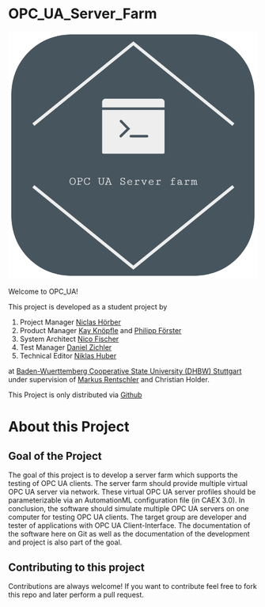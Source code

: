 # OPC_UA_Server_Farm


![Project Logo](/PROJECT/Logo.PNG)

Welcome to OPC_UA!

This project is developed as a student project by

  1. Project Manager [Niclas Hörber](https://github.com/NiclasHoerber)
  2. Product Manager [Kay Knöpfle](https://github.com/Joystick01) and [Philipp Förster](https://github.com/PhilippFoerster)
  3. System Architect [Nico Fischer](https://github.com/ghNico)
  4. Test Manager [Daniel Zichler](https://github.com/Clawset)
  5. Technical Editor [Niklas Huber](https://github.com/Detil12340)

at [Baden-Wuerttemberg Cooperative State University (DHBW) Stuttgart](https://www.dhbw-stuttgart.de/home/) under supervision of [Markus Rentschler](http://wwwlehre.dhbw-stuttgart.de/~rentschler/) and Christian Holder.

This Project is only distributed via [Github](https://github.com/ghNico/TINF19C-Team-3-OPC-UA-Server-Farm)

# About this Project

## Goal of the Project

The goal of this project is to develop a server farm which supports the testing of OPC UA clients. The server farm should provide multiple virtual OPC UA server via network. These virtual OPC UA server profiles should be parameterizable via an AutomationML configuration file (in CAEX 3.0).  In conclusion, the software should simulate multiple OPC UA servers on one computer for testing OPC UA clients. The target group are developer and tester of applications with OPC UA Client-Interface. The documentation of the software here on Git as well as the documentation of the development and project is also part of the goal.

## Contributing to this project

Contributions are always welcome! If you want to contribute feel free to fork this repo and later perform a pull request.

